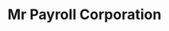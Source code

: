 ---
title: Mr Payroll Corporation
slug: mr-payroll-corporation
updated-on: '2024-05-30T13:44:31.749Z'
created-on: '2024-05-30T13:41:46.671Z'
published-on: '2024-05-30T13:54:32.469Z'
f_city-state-2:
- cms/city/norman-ok.md
- cms/city/denton-tx.md
- cms/city/midland-tx.md
- cms/city/worth-tx.md
f_locations:
- cms/payday-loan/mr-payroll-corporation-22326.md
- cms/payday-loan/mr-payroll-corporation-22327.md
- cms/payday-loan/mr-payroll-corporation-22328.md
- cms/payday-loan/mr-payroll-corporation-22329.md
- cms/payday-loan/mr-payroll-corporation-22330.md
f_states:
- cms/state/oklahoma.md
- cms/state/texas.md
layout: '[company].html'
tags: company
---